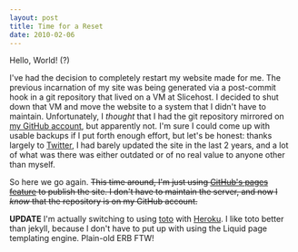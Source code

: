 ```yaml
---
layout: post
title: Time for a Reset
date: 2010-02-06
---
```


Hello, World! (?)

I've had the decision to completely restart my website made for me. The
previous incarnation of my site was being generated via a post-commit hook in
a git repository that lived on a VM at Slicehost. I decided to shut down that
VM and move the website to a system that I didn't have to maintain.
Unfortunately, I *thought* that I had the git repository mirrored on [my
GitHub account](http://github.com/jwilger), but apparently not.  I'm sure I
could come up with usable backups if I put forth enough effort, but let's be
honest: thanks largely to [Twitter](http://twitter.com/jwilger), I had barely
updated the site in the last 2 years, and a lot of what was there was either
outdated or of no real value to anyone other than myself.

So here we go again. <strike>This time around, I'm just using [GitHub's pages
feature](http://pages.github.com) to publish the site. I don't have to
maintain the server, and now I *know* that the repository is on my GitHub
account.</strike>

**UPDATE** I'm actually switching to using
[toto](http://github.com/cloudhead/toto) with [Heroku](http://heroku.com). I
like toto better than jekyll, because I don't have to put up with using the
Liquid page templating engine. Plain-old ERB FTW!
